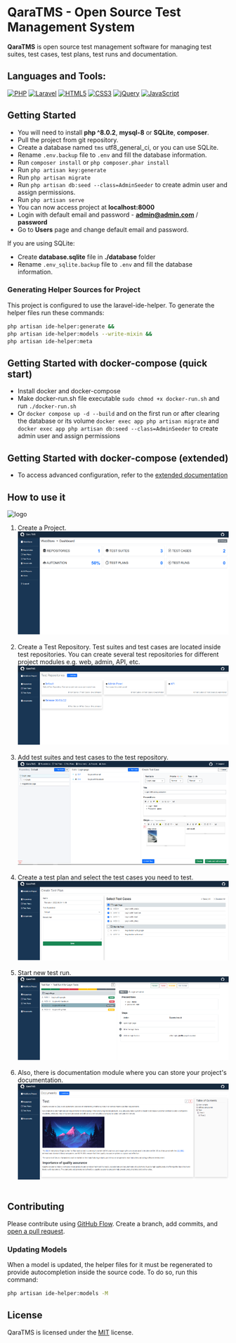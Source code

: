 # QaraTMS - Open Source Test Management System

**QaraTMS** is open source test management software for managing test suites, test cases, test plans, test runs and documentation.


## Languages and Tools:

<a href="https://php.net/" title="PHP"><img src="https://github.com/get-icon/geticon/raw/master/icons/php.svg" alt="PHP" width="60px" height="60px"></a>
<a href="https://laravel.com/" title="Laravel"><img src="https://github.com/get-icon/geticon/raw/master/icons/laravel.svg" alt="Laravel" width="60px" height="60px"></a>
<a href="https://www.w3.org/TR/html5/" title="HTML5"><img src="https://github.com/get-icon/geticon/raw/master/icons/html-5.svg" alt="HTML5" width="60px" height="60px"></a>
<a href="https://www.w3.org/TR/CSS/" title="CSS3"><img src="https://github.com/get-icon/geticon/raw/master/icons/css-3.svg" alt="CSS3" width="60px" height="60px"></a>
<a href="https://jquery.com/" title="jQuery"><img src="https://github.com/get-icon/geticon/raw/master/icons/jquery-icon.svg" alt="jQuery" width="60px" height="60px"></a>
<a href="https://developer.mozilla.org/en-US/docs/Web/JavaScript" title="JavaScript"><img src="https://github.com/get-icon/geticon/raw/master/icons/javascript.svg" alt="JavaScript" width="60px" height="60px"></a>

## Getting Started

- You will need to install **php ^8.0.2**, **mysql-8** or **SQLite**, **composer**.
- Pull the project from git repository.
- Create a database named `tms` utf8_general_ci, or you can use SQLite.
- Rename `.env.backup` file to `.env` and fill the database information.
- Run `composer install` or ```php composer.phar install```
- Run `php artisan key:generate`
- Run `php artisan migrate`
- Run `php artisan db:seed --class=AdminSeeder` to create admin user and assign permissions.
- Run `php artisan serve`
- You can now access project at **localhost:8000** 
- Login with default email and password - **admin@admin.com** / **password**
- Go to **Users** page and change default email and password. 

If you are using SQLite:

* Create **database.sqlite** file in **./database** folder
* Rename `.env_sqlite.backup` file to `.env` and fill the database information.

### Generating Helper Sources for Project

This project is configured to use the laravel-ide-helper. To generate the helper files run these commands:

```bash
php artisan ide-helper:generate &&
php artisan ide-helper:models --write-mixin &&
php artisan ide-helper:meta
```

## Getting Started with docker-compose (quick start)

- Install docker and docker-compose
- Make docker-run.sh file executable ```sudo chmod +x docker-run.sh``` and run ```./docker-run.sh ```
- Or ```docker compose up -d --build``` and on the first run or after clearing the database or its volume ```docker exec app php artisan migrate``` and ```docker exec app php artisan db:seed --class=AdminSeeder``` to create admin user and assign permissions

## Getting Started with docker-compose (extended)

- To access advanced configuration, refer to the [extended documentation](DOCKER_README.md)

## How to use it

![logo](public/img/header.jpg)

1. Create a Project.<br>
   [![screenshot of created project](public/img/5_small.png)](public/img/5.png)
   <br><br>
2. Create a Test Repository. Test suites and test cases are located inside test repositories.
   You can create several test repositories for different project modules e.g. web, admin, API, etc.<br>
   [![screenshot of created repositories](public/img/1_small.png)](public/img/1.png)
   <br><br>
3. Add test suites and test cases to the test repository.<br>
   [![screenshot of test case management inside a repository](public/img/2_small.png)](public/img/2.png)
   <br><br>
4. Create a test plan and select the test cases you need to test.<br>
   [![screenshot of a test plan](public/img/3_small.png)](public/img/3.png)
   <br><br>
5. Start new test run.<br>
   [![screenshot of a test run](public/img/4_small.png)](public/img/4.png)
   <br><br>
6. Also, there is documentation module where you can store your project's documentation.<br>
   [![screenshot of documentation module](public/img/6_small.png)](public/img/6.png)
   <br><br>

## Contributing

Please contribute using [GitHub Flow](https://guides.github.com/introduction/flow). Create a branch, add commits, and [open a pull request](https://github.com/rahuldkjain/github-profile-readme-generator/compare).

### Updating Models

When a model is updated, the helper files for it must be regenerated to provide autocompletion inside the source code.
To do so, run this command:

```bash
php artisan ide-helper:models -M
```

## License

QaraTMS is licensed under the [MIT](https://choosealicense.com/licenses/mit/) license.
